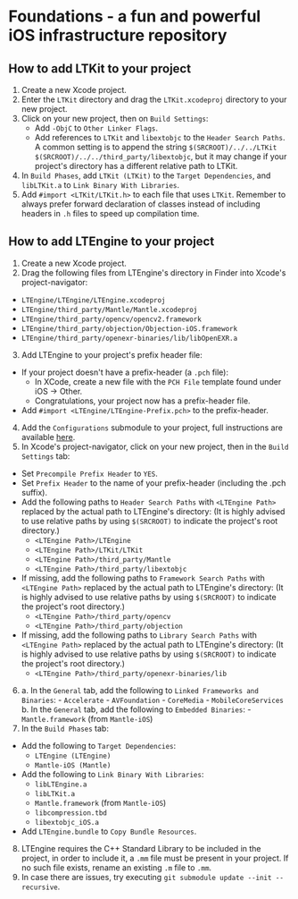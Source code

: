 # Foundations - a fun and powerful iOS infrastructure repository

## How to add LTKit to your project

1. Create a new Xcode project.
2. Enter the `LTKit` directory and drag the `LTKit.xcodeproj` directory to your new project.
3. Click on your new project, then on `Build Settings`: 
	- Add `-ObjC` to `Other Linker Flags`.
	- Add references to `LTKit` and `libextobjc` to the `Header Search Paths`. A common setting is to append the string `$(SRCROOT)/../../LTKit $(SRCROOT)/../../third_party/libextobjc`, but it may change if your project's directory has a different relative path to LTKit.
4. In `Build Phases`, add `LTKit (LTKit)` to the `Target Dependencies`, and `libLTKit.a` to `Link Binary With Libraries`.
5. Add `#import <LTKit/LTKit.h>` to each file that uses `LTKit`. Remember to always prefer forward declaration of classes instead of including headers in `.h` files to speed up compilation time.

## How to add LTEngine to your project

1. Create a new Xcode project.
2. Drag the following files from LTEngine's directory in Finder into Xcode's project-navigator:
  - `LTEngine/LTEngine/LTEngine.xcodeproj`
  - `LTEngine/third_party/Mantle/Mantle.xcodeproj`
  - `LTEngine/third_party/opencv/opencv2.framework` 
  - `LTEngine/third_party/objection/Objection-iOS.framework`
  - `LTEngine/third_party/openexr-binaries/lib/libOpenEXR.a`
3. Add LTEngine to your project's prefix header file:
  - If your project doesn't have a prefix-header (a `.pch` file):
    - In XCode, create a new file with the `PCH File` template found under iOS -> Other.
    - Congratulations, your project now has a prefix-header file.
  - Add `#import <LTEngine/LTEngine-Prefix.pch>` to the prefix-header.
4. Add the `Configurations` submodule to your project, full instructions are available [here](https://github.com/lightricks/configuration).
5. In Xcode's project-navigator, click on your new project, then in the `Build Settings` tab:
  - Set `Precompile Prefix Header` to `YES`.
  - Set `Prefix Header` to the name of your prefix-header (including the .pch suffix).
  - Add the following paths to `Header Search Paths` with `<LTEngine Path>` replaced by the actual path to LTEngine's directory:
    (It is highly advised to use relative paths by using `$(SRCROOT)` to indicate the project's root directory.)
    *  `<LTEngine Path>/LTEngine`
    *  `<LTEngine Path>/LTKit/LTKit`
    *  `<LTEngine Path>/third_party/Mantle`
    *  `<LTEngine Path>/third_party/libextobjc`
  - If missing, add the following paths to `Framework Search Paths` with `<LTEngine Path>` replaced by the actual path to LTEngine's directory:
    (It is highly advised to use relative paths by using `$(SRCROOT)` to indicate the project's root directory.)
    *  `<LTEngine Path>/third_party/opencv`
    *  `<LTEngine Path>/third_party/objection`
  - If missing, add the following paths to `Library Search Paths` with `<LTEngine Path>` replaced by the actual path to LTEngine's directory:
    (It is highly advised to use relative paths by using `$(SRCROOT)` to indicate the project's root directory.)
    *  `<LTEngine Path>/third_party/openexr-binaries/lib`
6. a. In the `General` tab, add the following to `Linked Frameworks and Binaries`: 
		- `Accelerate`
		- `AVFoundation`
		- `CoreMedia`
		- `MobileCoreServices`
   b. In the `General` tab, add the following to `Embedded Binaries`: 
		- `Mantle.framework` (from `Mantle-iOS`)
7. In the `Build Phases` tab:
  - Add the following to `Target Dependencies`:
    * `LTEngine (LTEngine)`
    * `Mantle-iOS (Mantle)`
  - Add the following to `Link Binary With Libraries`: 
    * `libLTEngine.a`
    * `libLTKit.a`
    * `Mantle.framework` (from `Mantle-iOS`)
    * `libcompression.tbd`
    * `libextobjc_iOS.a`
  - Add `LTEngine.bundle` to `Copy Bundle Resources`.
8. LTEngine requires the C++ Standard Library to be included in the project, in order to include it, a `.mm` file must be present in your project. If no such file exists, rename an existing `.m` file to `.mm`.
9. In case there are issues, try executing `git submodule update --init --recursive`.
